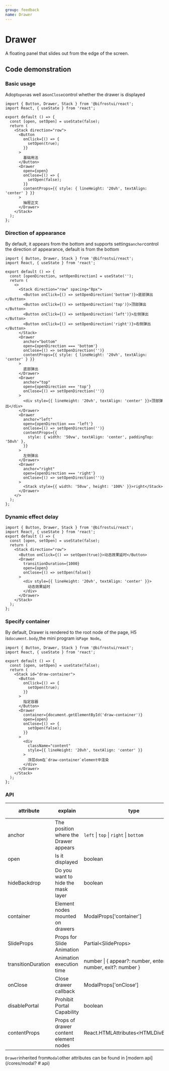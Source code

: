 ```yaml
---
group: feedback
name: Drawer
---
```


# Drawer

A floating panel that slides out from the edge of the screen.

## Code demonstration

### Basic usage

Adopt`open`as well as`onClose`control whether the drawer is displayed

```tsx
import { Button, Drawer, Stack } from '@bifrostui/react';
import React, { useState } from 'react';

export default () => {
  const [open, setOpen] = useState(false);
  return (
    <Stack direction="row">
      <Button
        onClick={() => {
          setOpen(true);
        }}
      >
        基础用法
      </Button>
      <Drawer
        open={open}
        onClose={() => {
          setOpen(false);
        }}
        contentProps={{ style: { lineHeight: '20vh', textAlign: 'center' } }}
      >
        抽屉正文
      </Drawer>
    </Stack>
  );
};
```

### Direction of appearance

By default, it appears from the bottom and supports settings`anchor`control the direction of appearance, default is from the bottom

```tsx
import { Button, Drawer, Stack } from '@bifrostui/react';
import React, { useState } from 'react';

export default () => {
  const [openDirection, setOpenDirection] = useState('');
  return (
    <>
      <Stack direction="row" spacing="8px">
        <Button onClick={() => setOpenDirection('bottom')}>底部弹出</Button>
        <Button onClick={() => setOpenDirection('top')}>顶部弹出</Button>
        <Button onClick={() => setOpenDirection('left')}>左侧弹出</Button>
        <Button onClick={() => setOpenDirection('right')}>右侧弹出</Button>
      </Stack>
      <Drawer
        anchor="bottom"
        open={openDirection === 'bottom'}
        onClose={() => setOpenDirection('')}
        contentProps={{ style: { lineHeight: '20vh', textAlign: 'center' } }}
      >
        底部弹出
      </Drawer>
      <Drawer
        anchor="top"
        open={openDirection === 'top'}
        onClose={() => setOpenDirection('')}
      >
        <div style={{ lineHeight: '20vh', textAlign: 'center' }}>顶部弹出</div>
      </Drawer>
      <Drawer
        anchor="left"
        open={openDirection === 'left'}
        onClose={() => setOpenDirection('')}
        contentProps={{
          style: { width: '50vw', textAlign: 'center', paddingTop: '50vh' },
        }}
      >
        左侧弹出
      </Drawer>
      <Drawer
        anchor="right"
        open={openDirection === 'right'}
        onClose={() => setOpenDirection('')}
      >
        <Stack style={{ width: '50vw', height: '100%' }}>right</Stack>
      </Drawer>
    </>
  );
};
```

### Dynamic effect delay

```tsx
import { Button, Drawer, Stack } from '@bifrostui/react';
import React, { useState } from 'react';
export default () => {
  const [open, setOpen] = useState(false);
  return (
    <Stack direction="row">
      <Button onClick={() => setOpen(true)}>动态效果延时</Button>
      <Drawer
        transitionDuration={1000}
        open={open}
        onClose={() => setOpen(false)}
      >
        <div style={{ lineHeight: '20vh', textAlign: 'center' }}>
          动态效果延时
        </div>
      </Drawer>
    </Stack>
  );
};
```

### Specify container

By default, Drawer is rendered to the root node of the page, H5 is`document.body`,the mini program is`Page Node`。

```tsx
import { Button, Drawer, Stack } from '@bifrostui/react';
import React, { useState } from 'react';

export default () => {
  const [open, setOpen] = useState(false);
  return (
    <Stack id="draw-container">
      <Button
        onClick={() => {
          setOpen(true);
        }}
      >
        指定容器
      </Button>
      <Drawer
        container={document.getElementById('draw-container')}
        open={open}
        onClose={() => {
          setOpen(false);
        }}
      >
        <div
          className="content"
          style={{ lineHeight: '20vh', textAlign: 'center' }}
        >
          浮层dom在`draw-container`element中渲染
        </div>
      </Drawer>
    </Stack>
  );
};
```

### API

| attribute          | explain                               | type                                                         | Default value   |
| ------------------ | ------------------------------------- | ------------------------------------------------------------ | --------------- |
| anchor             | The position where the Drawer appears | `left` \| `top` \| `right` \| `bottom`                       | `text`          |
| open               | Is it displayed                       | boolean                                                      | false           |
| hideBackdrop       | Do you want to hide the mask layer    | boolean                                                      | false           |
| container          | Element nodes mounted on drawers      | ModalProps['container']                                      | Pages and Nodes |
| SlideProps         | Props for Slide Animation             | Partial<SlideProps\>                                         | -               |
| transitionDuration | Animation execution time              | number \| { appear?: number, enter?: number, exit?: number } | -               |
| onClose            | Close drawer callback                 | ModalProps['onClose']                                        | -               |
| disablePortal      | Prohibit Portal Capability            | boolean                                                      | false           |
| contentProps       | Props of drawer content element nodes | React.HTMLAttributes<HTMLDivElement\>                        | -               |

`Drawer`inherited from`Modal`other attributes can be found in [modern api] (/cores/modal? # api)
